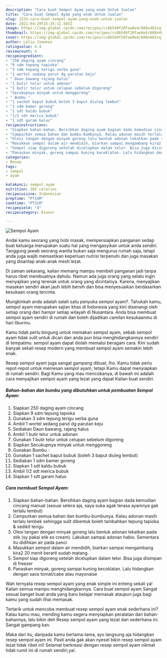 ```yaml
---
description: "Cara buat Sempol Ayam yang enak Untuk Jualan"
title: "Cara buat Sempol Ayam yang enak Untuk Jualan"
slug: 1233-cara-buat-sempol-ayam-yang-enak-untuk-jualan
date: 2021-04-29T15:35:11.565Z
image: https://img-global.cpcdn.com/recipes/cc0b549f20fae8e4/680x482cq70/sempol-ayam-foto-resep-utama.jpg
thumbnail: https://img-global.cpcdn.com/recipes/cc0b549f20fae8e4/680x482cq70/sempol-ayam-foto-resep-utama.jpg
cover: https://img-global.cpcdn.com/recipes/cc0b549f20fae8e4/680x482cq70/sempol-ayam-foto-resep-utama.jpg
author: Lelia Jimenez
ratingvalue: 4.4
reviewcount: 4
recipeingredient:
- "250 daging ayam cincang"
- "9 sdm tepung tapioka"
- "3 sdm tepung terigu serba guna"
- "1 wortel sedang parut dg parutan keju"
- " Daun bawang rajang halus"
- "1 butir telur untuk adonan"
- "1 butir telur untuk celupan sebelum digoreng"
- "Secukupnya minyak untuk menggoreng"
- " Bumbu "
- "1 sachet baput bubuk boleh 3 baput diuleg lembut"
- "1 sdm bamer goreng"
- "1 sdt kaldu bubuk"
- "1/2 sdt merica bubuk"
- "1 sdt garam halus"
recipeinstructions:
- "Siapkan bahan-bahan. Bersihkan daging ayam bagian dada kemudian cincang manual (sesuai selera aja, saya suka agak terasa ayamnya gak terlalu lembut)"
- "Campurkan semua bahan dan bumbu-bumbunya. Kalau adonan masih terlalu lembek sehingga sulit dibentuk boleh tambahkan tepung tapioka &amp; sedikit terigu"
- "Olesi tangan dengan minyak goreng lalu bentuk adonan lekatkan pada stik (sy pakai stik es cream). Lakukan sampai adonan habis. Sementara itu didihkan air pada panci"
- "Masukkan sempol dalam air mendidih, biarkan sampai mengambang kira2 20 menit berarti sudah matang."
- "Sempol siap digoreng setelah dicelupkan dalam telor. Bisa juga disimpan di freezer"
- "Panaskan minyak, goreng sampai kuning kecoklatan. Lalu hidangkan dengan saos tomat/cabe atau mayonaise"
categories:
- Resep
tags:
- sempol
- ayam

katakunci: sempol ayam 
nutrition: 103 calories
recipecuisine: Indonesian
preptime: "PT14M"
cooktime: "PT31M"
recipeyield: "4"
recipecategory: Dinner

---
```



![Sempol Ayam](https://img-global.cpcdn.com/recipes/cc0b549f20fae8e4/680x482cq70/sempol-ayam-foto-resep-utama.jpg)

Andai kamu seorang yang hobi masak, mempersiapkan panganan sedap buat keluarga merupakan suatu hal yang mengasyikan untuk anda sendiri. Tanggung jawab seorang  wanita bukan saja mengurus rumah saja, tetapi anda juga wajib memastikan keperluan nutrisi terpenuhi dan juga masakan yang disantap anak-anak mesti lezat.

Di zaman  sekarang, kalian memang mampu membeli panganan jadi tanpa harus ribet membuatnya dahulu. Namun ada juga orang yang selalu ingin menyajikan yang terenak untuk orang yang dicintainya. Karena, menyajikan masakan sendiri akan jauh lebih bersih dan bisa menyesuaikan berdasarkan kesukaan orang tercinta. 



Mungkinkah anda adalah salah satu penyuka sempol ayam?. Tahukah kamu, sempol ayam merupakan sajian khas di Indonesia yang kini disenangi oleh setiap orang dari hampir setiap wilayah di Nusantara. Anda bisa membuat sempol ayam sendiri di rumah dan boleh dijadikan camilan kesukaanmu di hari liburmu.

Kamu tidak perlu bingung untuk memakan sempol ayam, sebab sempol ayam tidak sulit untuk dicari dan anda pun bisa menghidangkannya sendiri di tempatmu. sempol ayam dapat diolah memalui beragam cara. Kini sudah banyak sekali resep modern yang membuat sempol ayam semakin lebih enak.

Resep sempol ayam juga sangat gampang dibuat, lho. Kamu tidak perlu repot-repot untuk memesan sempol ayam, tetapi Kamu dapat menyiapkan di rumah sendiri. Bagi Kamu yang mau mencobanya, di bawah ini adalah cara menyajikan sempol ayam yang lezat yang dapat Kalian buat sendiri.

<!--inarticleads1-->

##### Bahan-bahan dan bumbu yang dibutuhkan untuk pembuatan Sempol Ayam:

1. Siapkan 250 daging ayam cincang
1. Siapkan 9 sdm tepung tapioka
1. Gunakan 3 sdm tepung terigu serba guna
1. Ambil 1 wortel sedang parut dg parutan keju
1. Sediakan  Daun bawang, rajang halus
1. Ambil 1 butir telur untuk adonan
1. Gunakan 1 butir telur untuk celupan sebelum digoreng
1. Siapkan Secukupnya minyak untuk menggoreng
1. Gunakan  Bumbu :
1. Gunakan 1 sachet baput bubuk (boleh 3 baput diuleg lembut)
1. Sediakan 1 sdm bamer goreng
1. Siapkan 1 sdt kaldu bubuk
1. Ambil 1/2 sdt merica bubuk
1. Siapkan 1 sdt garam halus




<!--inarticleads2-->

##### Cara membuat Sempol Ayam:

1. Siapkan bahan-bahan. Bersihkan daging ayam bagian dada kemudian cincang manual (sesuai selera aja, saya suka agak terasa ayamnya gak terlalu lembut)
1. Campurkan semua bahan dan bumbu-bumbunya. Kalau adonan masih terlalu lembek sehingga sulit dibentuk boleh tambahkan tepung tapioka &amp; sedikit terigu
1. Olesi tangan dengan minyak goreng lalu bentuk adonan lekatkan pada stik (sy pakai stik es cream). Lakukan sampai adonan habis. Sementara itu didihkan air pada panci
1. Masukkan sempol dalam air mendidih, biarkan sampai mengambang kira2 20 menit berarti sudah matang.
1. Sempol siap digoreng setelah dicelupkan dalam telor. Bisa juga disimpan di freezer
1. Panaskan minyak, goreng sampai kuning kecoklatan. Lalu hidangkan dengan saos tomat/cabe atau mayonaise




Wah ternyata resep sempol ayam yang enak simple ini enteng sekali ya! Kalian semua mampu menghidangkannya. Cara buat sempol ayam Sangat sesuai banget buat anda yang baru belajar memasak ataupun juga bagi kamu yang sudah lihai memasak.

Tertarik untuk mencoba membuat resep sempol ayam enak sederhana ini? Kalau kamu mau, mending kamu segera menyiapkan peralatan dan bahan-bahannya, lalu bikin deh Resep sempol ayam yang lezat dan sederhana ini. Sangat gampang kan. 

Maka dari itu, daripada kamu berlama-lama, ayo langsung aja hidangkan resep sempol ayam ini. Pasti anda gak akan nyesel bikin resep sempol ayam lezat tidak ribet ini! Selamat berkreasi dengan resep sempol ayam nikmat tidak rumit ini di rumah sendiri,ya!.

